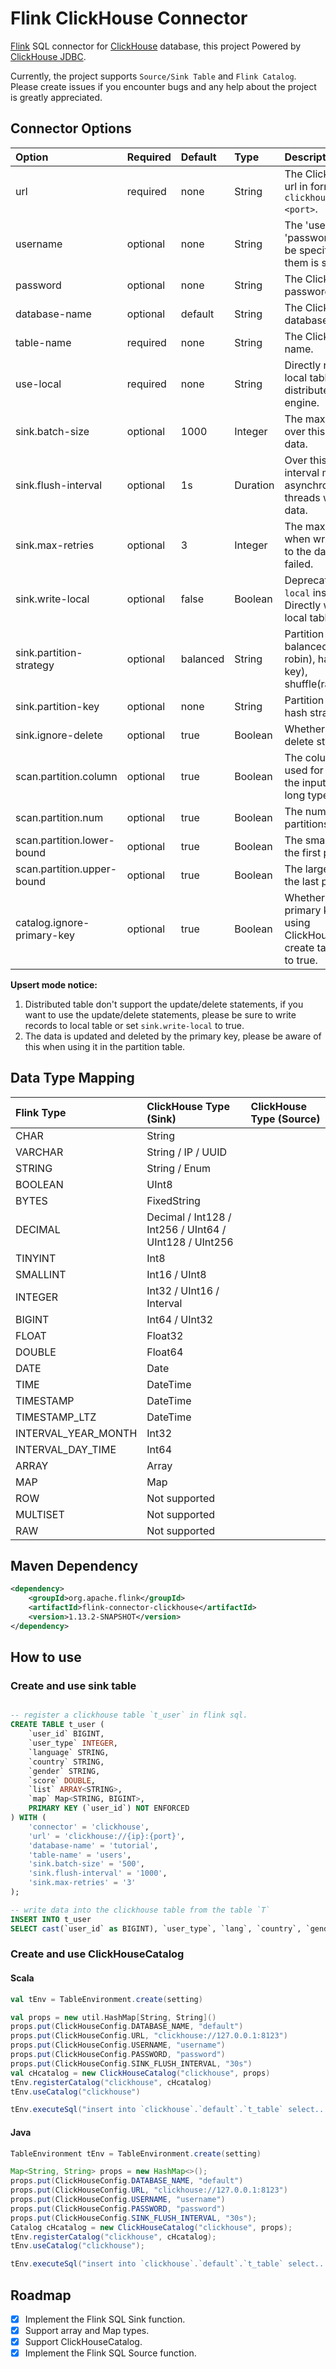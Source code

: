 # Flink ClickHouse Connector

[Flink](https://github.com/apache/flink) SQL connector for [ClickHouse](https://github.com/yandex/ClickHouse) database, this project Powered by [ClickHouse JDBC](https://github.com/ClickHouse/clickhouse-jdbc).

Currently, the project supports `Source/Sink Table` and `Flink Catalog`.  
Please create issues if you encounter bugs and any help about the project is greatly appreciated.

## Connector Options

| Option                     | Required | Default  | Type     | Description                                                                                    |
|:---------------------------| :------- | :------- | :------- |:-----------------------------------------------------------------------------------------------|
| url                        | required | none     | String   | The ClickHouse jdbc url in format `clickhouse://<host>:<port>`.                                |
| username                   | optional | none     | String   | The 'username' and 'password' must both be specified if any of them is specified.              |
| password                   | optional | none     | String   | The ClickHouse password.                                                                       |
| database-name              | optional | default  | String   | The ClickHouse database name.                                                                  |
| table-name                 | required | none     | String   | The ClickHouse table name.                                                                     |
| use-local                  | required | none     | String   | Directly read/write local tables in case of distributed table engine.                          |
| sink.batch-size            | optional | 1000     | Integer  | The max flush size, over this will flush data.                                                 |
| sink.flush-interval        | optional | 1s       | Duration | Over this flush interval mills, asynchronous threads will flush data.                          |
| sink.max-retries           | optional | 3        | Integer  | The max retry times when writing records to the database failed.                               |
| sink.write-local           | optional | false    | Boolean  | Deprecated, use `use-local` instead.<br/> Directly write data to local tables.                 |
| sink.partition-strategy    | optional | balanced | String   | Partition strategy: balanced(round-robin), hash(partition key), shuffle(random).               |
| sink.partition-key         | optional | none     | String   | Partition key used for hash strategy.                                                          |
| sink.ignore-delete         | optional | true     | Boolean  | Whether to ignore delete statements.                                                           |
| scan.partition.column      | optional | true     | Boolean  | The column name used for partitioning the input, only accept long type.                        |
| scan.partition.num         | optional | true     | Boolean  | The number of partitions.                                                                      |
| scan.partition.lower-bound | optional | true     | Boolean  | The smallest value of the first partition.                                                     |
| scan.partition.upper-bound | optional | true     | Boolean  | The largest value of the last partition.                                                       |
| catalog.ignore-primary-key | optional | true  | Boolean  | Whether to ignore primary keys when using ClickHouseCatalog to create table. defaults to true. |

**Upsert mode notice:**  
1. Distributed table don't support the update/delete statements, if you want to use the update/delete statements, please be sure to write records to local table or set `sink.write-local` to true.  
2. The data is updated and deleted by the primary key, please be aware of this when using it in the partition table.  

## Data Type Mapping

| Flink Type          | ClickHouse Type (Sink)                                 | ClickHouse Type (Source) |
| :------------------ | :----------------------------------------------------- | :----------------------- |
| CHAR                | String                                                 |                          |
| VARCHAR             | String / IP / UUID                                     |                          |
| STRING              | String / Enum                                          |                          |
| BOOLEAN             | UInt8                                                  |                          |
| BYTES               | FixedString                                            |                          |
| DECIMAL             | Decimal / Int128 / Int256 / UInt64 / UInt128 / UInt256 |                          |
| TINYINT             | Int8                                                   |                          |
| SMALLINT            | Int16 / UInt8                                          |                          |
| INTEGER             | Int32 / UInt16 / Interval                              |                          |
| BIGINT              | Int64 / UInt32                                         |                          |
| FLOAT               | Float32                                                |                          |
| DOUBLE              | Float64                                                |                          |
| DATE                | Date                                                   |                          |
| TIME                | DateTime                                               |                          |
| TIMESTAMP           | DateTime                                               |                          |
| TIMESTAMP_LTZ       | DateTime                                               |                          |
| INTERVAL_YEAR_MONTH | Int32                                                  |                          |
| INTERVAL_DAY_TIME   | Int64                                                  |                          |
| ARRAY               | Array                                                  |                          |
| MAP                 | Map                                                    |                          |
| ROW                 | Not supported                                          |                          |
| MULTISET            | Not supported                                          |                          |
| RAW                 | Not supported                                          |                          |

## Maven Dependency

```xml
<dependency>
    <groupId>org.apache.flink</groupId>
    <artifactId>flink-connector-clickhouse</artifactId>
    <version>1.13.2-SNAPSHOT</version>
</dependency>
```

## How to use

### Create and use sink table

```SQL

-- register a clickhouse table `t_user` in flink sql.
CREATE TABLE t_user (
    `user_id` BIGINT,
    `user_type` INTEGER,
    `language` STRING,
    `country` STRING,
    `gender` STRING,
    `score` DOUBLE,
    `list` ARRAY<STRING>,
    `map` Map<STRING, BIGINT>,
    PRIMARY KEY (`user_id`) NOT ENFORCED
) WITH (
    'connector' = 'clickhouse',
    'url' = 'clickhouse://{ip}:{port}',
    'database-name' = 'tutorial',
    'table-name' = 'users',
    'sink.batch-size' = '500',
    'sink.flush-interval' = '1000',
    'sink.max-retries' = '3'
);

-- write data into the clickhouse table from the table `T`
INSERT INTO t_user
SELECT cast(`user_id` as BIGINT), `user_type`, `lang`, `country`, `gender`, `score`, ARRAY['CODER', 'SPORTSMAN'], CAST(MAP['BABA', cast(10 as BIGINT), 'NIO', cast(8 as BIGINT)] AS MAP<STRING, BIGINT>) FROM T;

```

### Create and use ClickHouseCatalog

#### Scala
```scala
val tEnv = TableEnvironment.create(setting)

val props = new util.HashMap[String, String]()
props.put(ClickHouseConfig.DATABASE_NAME, "default")
props.put(ClickHouseConfig.URL, "clickhouse://127.0.0.1:8123")
props.put(ClickHouseConfig.USERNAME, "username")
props.put(ClickHouseConfig.PASSWORD, "password")
props.put(ClickHouseConfig.SINK_FLUSH_INTERVAL, "30s")
val cHcatalog = new ClickHouseCatalog("clickhouse", props)
tEnv.registerCatalog("clickhouse", cHcatalog)
tEnv.useCatalog("clickhouse")

tEnv.executeSql("insert into `clickhouse`.`default`.`t_table` select...");
```

#### Java
```java
TableEnvironment tEnv = TableEnvironment.create(setting)

Map<String, String> props = new HashMap<>();
props.put(ClickHouseConfig.DATABASE_NAME, "default")
props.put(ClickHouseConfig.URL, "clickhouse://127.0.0.1:8123")
props.put(ClickHouseConfig.USERNAME, "username")
props.put(ClickHouseConfig.PASSWORD, "password")
props.put(ClickHouseConfig.SINK_FLUSH_INTERVAL, "30s");
Catalog cHcatalog = new ClickHouseCatalog("clickhouse", props);
tEnv.registerCatalog("clickhouse", cHcatalog);
tEnv.useCatalog("clickhouse");

tEnv.executeSql("insert into `clickhouse`.`default`.`t_table` select...");
```

## Roadmap

- [x] Implement the Flink SQL Sink function.
- [x] Support array and Map types.
- [x] Support ClickHouseCatalog.
- [x] Implement the Flink SQL Source function.
